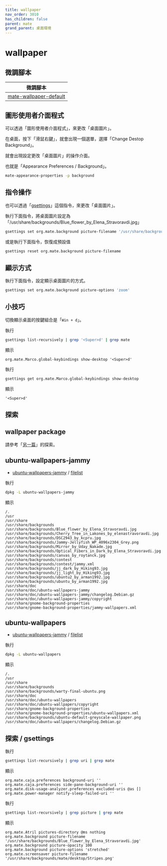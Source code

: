 ```yaml
---
title: wallpaper
nav_order: 3010
has_children: false
parent: mate
grand_parent: 桌面環境
---
```



# wallpaper


## 微調腳本

| 微調腳本 |
| --- |
| [mate-wallpaper-default](https://github.com/samwhelp/note-about-ubuntu/tree/gh-pages/_demo/adjustment/de/mate/part/mate-wallpaper-default) |


## 圖形使用者介面程式

可以透過「圖形使用者介面程式」，來更改「桌面圖片」。

在桌面，按下「滑鼠右鍵」，就會出現一個選單，選擇「Change Destop Background」。

就會出現設定更改「桌面圖片」的操作介面。

也就是「Appearance Preferences / Background」。

``` sh
mate-appearance-properties -p background
```

## 指令操作

也可以透過「[gsettings](https://manpages.ubuntu.com/manpages/jammy/en/man1/gsettings.1.html)」這個指令，來更改「桌面圖片」。

執行下面指令，將桌面圖片設定為「/usr/share/backgrounds/Blue_flower_by_Elena_Stravoravdi.jpg」

``` sh
gsettings set org.mate.background picture-filename '/usr/share/backgrounds/Blue_flower_by_Elena_Stravoravdi.jpg'
```

或是執行下面指令，恢復成預設值

``` sh
gsettings reset org.mate.background picture-filename
```

## 顯示方式

執行下面指令，設定顯示桌面圖片的方式。

``` sh
gsettings set org.mate.background picture-options 'zoom'
```


## 小技巧

切換顯示桌面的按鍵組合是「`Win + d`」。


執行

``` sh
gsettings list-recursively | grep '<Super>d' | grep mate
```

顯示

```
org.mate.Marco.global-keybindings show-desktop '<Super>d'
```

執行

``` sh
gsettings get org.mate.Marco.global-keybindings show-desktop
```

顯示

```
'<Super>d'
```


## 探索

## wallpaper package

請參考「[另一篇](https://samwhelp.github.io/note-about-ubuntu/read/subject/wallpaper.html)」的探索。

## ubuntu-wallpapers-jammy

* [ubuntu-wallpapers-jammy](https://packages.ubuntu.com/jammy/ubuntu-wallpapers-jammy) / [filelist](https://packages.ubuntu.com/jammy/all/ubuntu-wallpapers-jammy/filelist)

執行

``` sh
dpkg -L ubuntu-wallpapers-jammy
```

顯示

```
/.
/usr
/usr/share
/usr/share/backgrounds
/usr/share/backgrounds/Blue_flower_by_Elena_Stravoravdi.jpg
/usr/share/backgrounds/Cherry_Tree_in_Lakones_by_elenastravoravdi.jpg
/usr/share/backgrounds/DSC2943_by_kcpru.jpg
/usr/share/backgrounds/Jammy-Jellyfish_WP_4096x2304_Grey.png
/usr/share/backgrounds/Mirror_by_Uday_Nakade.jpg
/usr/share/backgrounds/Optical_Fibers_in_Dark_by_Elena_Stravoravdi.jpg
/usr/share/backgrounds/canvas_by_roytanck.jpg
/usr/share/backgrounds/contest
/usr/share/backgrounds/contest/jammy.xml
/usr/share/backgrounds/jj_dark_by_Hiking93.jpg
/usr/share/backgrounds/jj_light_by_Hiking93.jpg
/usr/share/backgrounds/ubuntu2_by_arman1992.jpg
/usr/share/backgrounds/ubuntu_by_arman1992.jpg
/usr/share/doc
/usr/share/doc/ubuntu-wallpapers-jammy
/usr/share/doc/ubuntu-wallpapers-jammy/changelog.Debian.gz
/usr/share/doc/ubuntu-wallpapers-jammy/copyright
/usr/share/gnome-background-properties
/usr/share/gnome-background-properties/jammy-wallpapers.xml
```

## ubuntu-wallpapers

* [ubuntu-wallpapers-jammy](https://packages.ubuntu.com/jammy/ubuntu-wallpapers) / [filelist](https://packages.ubuntu.com/jammy/all/ubuntu-wallpapers/filelist)

執行

``` sh
dpkg -L ubuntu-wallpapers
```

顯示

```
/.
/usr
/usr/share
/usr/share/backgrounds
/usr/share/backgrounds/warty-final-ubuntu.png
/usr/share/doc
/usr/share/doc/ubuntu-wallpapers
/usr/share/doc/ubuntu-wallpapers/copyright
/usr/share/gnome-background-properties
/usr/share/gnome-background-properties/ubuntu-wallpapers.xml
/usr/share/backgrounds/ubuntu-default-greyscale-wallpaper.png
/usr/share/doc/ubuntu-wallpapers/changelog.Debian.gz
```

## 探索 / gsettings

執行

``` sh
gsettings list-recursively | grep uri | grep mate
```

顯示

```
org.mate.caja.preferences background-uri ''
org.mate.caja.preferences side-pane-background-uri ''
org.mate.disk-usage-analyzer.preferences excluded-uris @as []
org.mate.power-manager notify-sleep-failed-uri ''
```


執行

``` sh
gsettings list-recursively | grep picture | grep mate
```

顯示

```
org.mate.Atril pictures-directory @ms nothing
org.mate.background picture-filename '/usr/share/backgrounds/Blue_flower_by_Elena_Stravoravdi.jpg'
org.mate.background picture-opacity 100
org.mate.background picture-options 'stretched'
org.mate.screensaver picture-filename '/usr/share/backgrounds/mate/desktop/Stripes.png'
```

